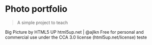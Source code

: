 # Photo portfolio

> A simple project to teach 

Big Picture by HTML5 UP
html5up.net | @ajlkn
Free for personal and commercial use under the CCA 3.0 license (html5up.net/license)
teste

